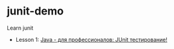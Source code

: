 # junit-demo
Learn junit

 * Lesson 1: [Java - для профессионалов: JUnit тестирование!](https://www.youtube.com/watch?v=rxn7vlmJ0pI&ab_channel=%D0%9E%D0%B1%D1%80%D0%B0%D0%B7%D0%BE%D0%B2%D0%B0%D0%BD%D0%B8%D0%B5%D0%BE%D0%BD%D0%BB%D0%B0%D0%B9%D0%BD)